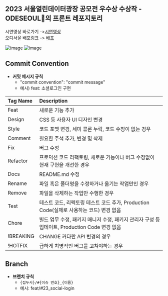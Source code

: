 ## 2023 서울열린데이터광장 공모전 우수상 수상작 - ODESEOUL🌳의 프론트 레포지토리

시연영상 바로가기 ->[시연영상](https://drive.google.com/drive/folders/1_gP0x8Htxmt4qGbLaK3GHG-O5qCjNFow?usp=drive_link)  
오디서울 배포링크 -> [배포](https://ode-seoul-frontend.vercel.app/)

![image](https://github.com/ODE-SEOUL/ode-seoul-frontend/assets/85864699/a21e6d92-78fa-48e0-b276-52cda3351b66)
![image](https://github.com/ODE-SEOUL/ode-seoul-frontend/assets/85864699/267d5672-1157-4a88-ab97-830231b78e85)

## Commit Convention

- **커밋 메시지 규칙**
  - "commit convention": "commit message"
  - 예시) feat: 소셜로그인 구현

| Tag Name  | Description                                                                                   |
| :-------- | :-------------------------------------------------------------------------------------------- |
| Feat      | 새로운 기능 추가                                                                              |
| Design    | CSS 등 사용자 UI 디자인 변경                                                                  |
| Style     | 코드 포맷 변경, 세미 콜론 누락, 코드 수정이 없는 경우                                         |
| Comment   | 필요한 주석 추가, 변경 및 삭제                                                                |
| Fix       | 버그 수정                                                                                     |
| Refactor  | 프로덕션 코드 리팩토링, 새로운 기능이나 버그 수정없이 현재 구현을 개선한 경우                 |
| Docs      | README.md 수정                                                                                |
| Rename    | 파일 혹은 폴더명을 수정하거나 옮기는 작업만인 경우                                            |
| Remove    | 파일을 삭제하는 작업만 수행한 경우                                                            |
| Test      | 테스트 코드, 리펙토링 테스트 코드 추가, Production Code(실제로 사용하는 코드) 변경 없음       |
| Chore     | 빌드 업무 수정, 패키지 매니저 수정, 패키지 관리자 구성 등 업데이트, Production Code 변경 없음 |
| !BREAKING | CHANGE 커다란 API 변경의 경우                                                                 |
| !HOTFIX   | 급하게 치명적인 버그를 고쳐야하는 경우                                                        |

## Branch

- **브랜치 규칙**
  - `{접두사}/#{이슈 번호}_{이름}`
  - 예시: feat/#23_social-login

